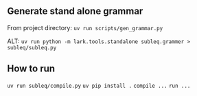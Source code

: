 
## Generate stand alone grammar

From project directory: `uv run scripts/gen_grammar.py`

ALT: `uv run python -m lark.tools.standalone subleq.grammer > subleq/subleq.py`

## How to run

`uv run subleq/compile.py`
`uv pip install .`
`compile ...`
`run ...`